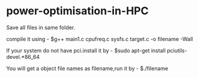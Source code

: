 # power-optimisation-in-HPC
Save all files in same folder.

compile it using - 
$g++ main1.c cpufreq.c sysfs.c target.c -o filename -Wall

If your system do not have pci.install it by -
$sudo apt-get install pciutils-devel.*86_64

You will get a object file names as filename,run it by -
$./filename

